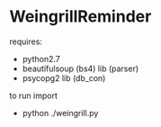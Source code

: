 # WeingrillReminder

requires:
- python2.7
- beautifulsoup (bs4) lib (parser)
- psycopg2 lib (db_con)

to run import
- python ./weingrill.py
